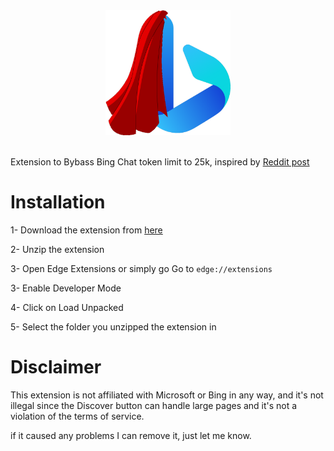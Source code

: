<div align = "center">
<img src = "resources/superbing.png" width = 200 height = 200>
</div>
<br>

Extension to Bybass Bing Chat token limit to 25k, inspired by [Reddit post](https://www.reddit.com/r/bing/comments/12ph7le/how_to_set_the_text_limit_on_bing_chat_to_25000/)

# Installation
1- Download the extension from [here](https://github.com/0ssamaak0/Super-Bing/raw/master/resources/SuperBing.zip)

2- Unzip the extension

3- Open Edge Extensions or simply go Go to `edge://extensions`

3- Enable Developer Mode

4- Click on Load Unpacked

5- Select the folder you unzipped the extension in


# Disclaimer
This extension is not affiliated with Microsoft or Bing in any way, and it's not illegal since the Discover button can handle large pages and it's not a violation of the terms of service.

if it caused any problems I can remove it, just let me know.